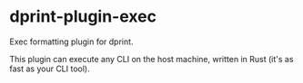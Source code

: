 # dprint-plugin-exec

Exec formatting plugin for dprint.

This plugin can execute any CLI on the host machine, written in Rust (it's as fast as your CLI tool).
